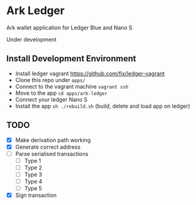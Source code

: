 # Ark Ledger
Ark wallet application for Ledger Blue and Nano S

Under development

## Install Development Environment
- Install ledger vagrant https://github.com/fix/ledger-vagrant
- Clone this repo under `apps/`
- Connect to the vagrant machine `vagrant ssh`
- Move to the app `cd apps/ark-ledger`
- Connect your ledger Nano S
- Install the app `sh ./rebuild.sh` (build, delete and load app on ledger)

## TODO
- [x] Make derivation path working
- [x] Generate correct address
- [ ] Parse serialised transactions
  - [ ] Type 1
  - [ ] Type 2
  - [ ] Type 3
  - [ ] Type 4
  - [ ] Type 5
- [x] Sign transaction
